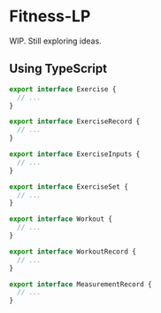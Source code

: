 # Fitness-LP

WIP. Still exploring ideas.

## Using TypeScript

```typescript
export interface Exercise {
  // ...
}

export interface ExerciseRecord {
  // ...
}

export interface ExerciseInputs {
  // ...
}

export interface ExerciseSet {
  // ...
}

export interface Workout {
  // ...
}

export interface WorkoutRecord {
  // ...
}

export interface MeasurementRecord {
  // ...
}

```

